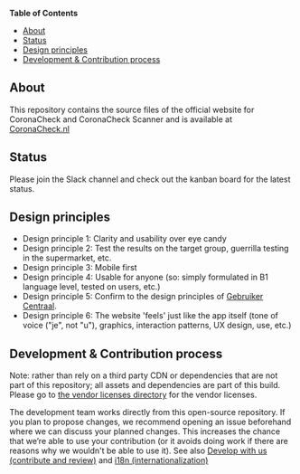 **Table of Contents** 

- [About](#about)
- [Status](#status)
- [Design principles](#design-principles)
- [Development & Contribution process](#development--contribution-process)

<!-- END doctoc generated TOC please keep comment here to allow auto update -->

## About

This repository contains the source files of the official website for CoronaCheck and CoronaCheck Scanner and is available at [CoronaCheck.nl](https://CoronaCheck.nl)

## Status

Please join the Slack channel and check out the kanban board for the latest status. 

## Design principles

* Design principle 1: Clarity and usability over eye candy
* Design principle 2: Test the results on the target group, guerrilla testing in the supermarket, etc. 
* Design principle 3: Mobile first
* Design principle 4: Usable for anyone (so: simply formulated in B1 language level, tested on users, etc.)
* Design principle 5: Confirm to the design principles of  [Gebruiker Centraal](https://www.gebruikercentraal.nl/).
* Design principle 6: The website 'feels' just like the app itself (tone of voice ("je", not "u"), graphics, interaction patterns, UX design, use, etc.)

## Development & Contribution process 

Note: rather than rely on a third party CDN or dependencies that are not part of this repository; all assets and dependencies are part of this build. Please go to [the vendor licenses directory](./vendor-licenses) for the vendor licenses.

The development team works directly from this open-source repository. If you plan to propose changes, we recommend opening an issue beforehand where we can discuss your planned changes. This increases the chance that we’re able to use your contribution (or it avoids doing work if there are reasons why we wouldn't be able to use it).
See also [Develop with us (contribute and review)](README.development.md) and [i18n (internationalization)](README.i18n.md)

